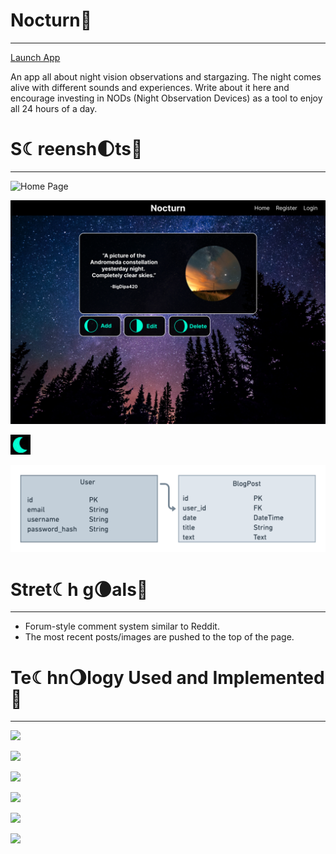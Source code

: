 
# Nocturn🦉
----
[Launch App](https://)

An app all about night vision observations and stargazing. The night comes alive with different sounds and experiences. Write about it here and encourage investing in NODs (Night Observation Devices) as a tool to enjoy all 24 hours of a day.

# S☾reensh🌓ts🦉
----
![Home Page](/)

![Wireframe](/myapp/static/images/NocturnWireframe.png)

![Favicon](/myapp/static/favicon/favicon.png)

![ERD](/myapp/static/images/ERD.png)

# Stret☾h g🌘als🦉
----
- Forum-style comment system similar to Reddit.
- The most recent posts/images are pushed to the top of the page.

# Te☾hn🌖logy Used and Implemented🦉
----

<a href="a"><img src="https://img.shields.io/badge/GitHub-100000?style=for-the-badge&logo=github&logoColor=white"/></a>

<a href="a"><img src="https://img.shields.io/badge/Python-FFD43B?style=for-the-badge&logo=python&logoColor=blue"/></a>

<a href="a"><img src="https://img.shields.io/badge/Flask-000000?style=for-the-badge&logo=flask&logoColor=white"/></a>

<a href="a"><img src="https://img.shields.io/badge/CSS3-1572B6?style=for-the-badge&logo=css3&logoColor=white"/></a>

<a href="a"><img src="https://img.shields.io/badge/HTML5-E34F26?style=for-the-badge&logo=html5&logoColor=white"/></a>

<a href="a"><img src="https://img.shields.io/badge/Heroku-430098?style=for-the-badge&logo=heroku&logoColor=white"/></a>